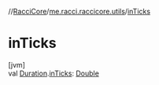 //[RacciCore](../../index.md)/[me.racci.raccicore.utils](index.md)/[inTicks](in-ticks.md)

# inTicks

[jvm]\
val [Duration](https://kotlinlang.org/api/latest/jvm/stdlib/kotlin.time/-duration/index.html).[inTicks](in-ticks.md): [Double](https://kotlinlang.org/api/latest/jvm/stdlib/kotlin/-double/index.html)
